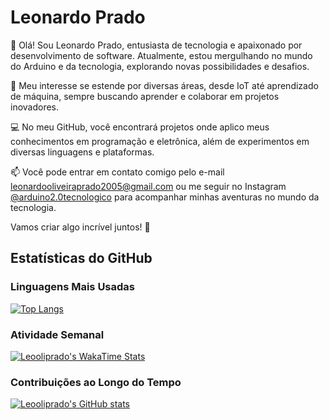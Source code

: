 # Leonardo Prado

👋 Olá! Sou Leonardo Prado, entusiasta de tecnologia e apaixonado por desenvolvimento de software. Atualmente, estou mergulhando no mundo do Arduino e da tecnologia, explorando novas possibilidades e desafios.

🧠 Meu interesse se estende por diversas áreas, desde IoT até aprendizado de máquina, sempre buscando aprender e colaborar em projetos inovadores.

💻 No meu GitHub, você encontrará projetos onde aplico meus conhecimentos em programação e eletrônica, além de experimentos em diversas linguagens e plataformas.

📫 Você pode entrar em contato comigo pelo e-mail leonardooliveiraprado2005@gmail.com ou me seguir no Instagram [@arduino2.0tecnologico](https://www.instagram.com/arduino2.0tecnologico/) para acompanhar minhas aventuras no mundo da tecnologia.

Vamos criar algo incrível juntos! 🚀

## Estatísticas do GitHub

### Linguagens Mais Usadas

[![Top Langs](https://github-readme-stats.vercel.app/api/top-langs/?username=Leooliprado&layout=compact&hide=java,html&langs_count=10)](https://github.com/Leooliprado)

### Atividade Semanal

[![Leooliprado's WakaTime Stats](https://github-readme-stats.vercel.app/api/wakatime?username=Leooliprado&layout=compact)](https://wakatime.com/@Leooliprado)


### Contribuições ao Longo do Tempo

[![Leooliprado's GitHub stats](https://github-readme-stats.vercel.app/api?username=Leooliprado)](https://github.com/Leooliprado)

